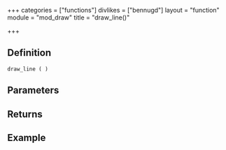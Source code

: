+++
categories = ["functions"]
divlikes = ["bennugd"]
layout = "function"
module = "mod_draw"
title = "draw_line()"

+++

## Definition

    draw_line ( )

## Parameters

## Returns

## Example
